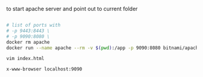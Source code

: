 to start apache server and point out to current folder
```bash

# list of ports with
# -p 9443:8443 \
# -p 9090:8080 \
docker rm apache
docker run --name apache --rm -v $(pwd):/app -p 9090:8080 bitnami/apache:latest
```

```
vim index.html
```

```bash
x-www-browser localhost:9090
```
